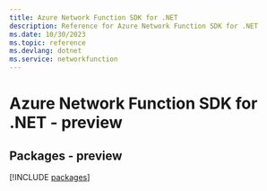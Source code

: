 ```yaml
---
title: Azure Network Function SDK for .NET
description: Reference for Azure Network Function SDK for .NET
ms.date: 10/30/2023
ms.topic: reference
ms.devlang: dotnet
ms.service: networkfunction
---
```

# Azure Network Function SDK for .NET - preview
## Packages - preview
[!INCLUDE [packages](network-function-index.md)]